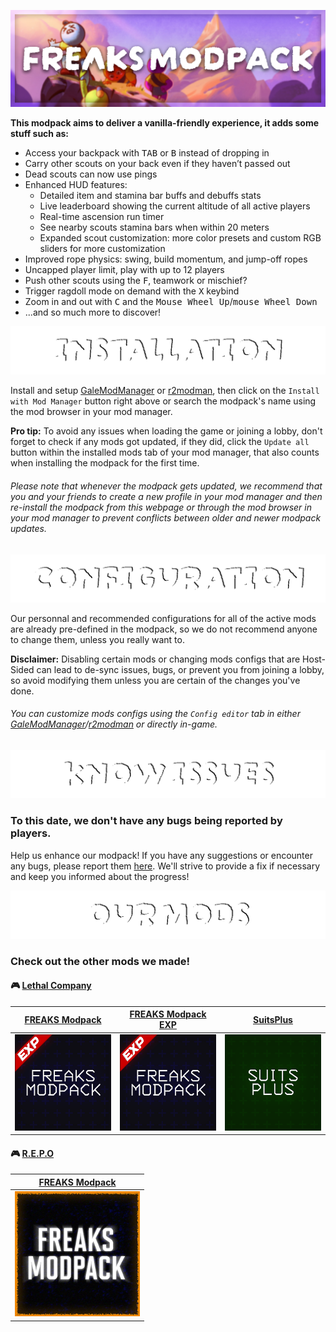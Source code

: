 ![banner.png](https://raw.githubusercontent.com/FREAKS-Network/PEAK-Modpack/master/.github/assets/img/banner.png)

**This modpack aims to deliver a vanilla-friendly experience, it adds some stuff such as:**

- Access your backpack with <kbd>TAB</kbd> or <kbd>B</kbd> instead of dropping in
- Carry other scouts on your back even if they haven’t passed out
- Dead scouts can now use pings
- Enhanced HUD features:
  - Detailed item and stamina bar buffs and debuffs stats
  - Live leaderboard showing the current altitude of all active players
  - Real-time ascension run timer
  - See nearby scouts stamina bars when within 20 meters
  - Expanded scout customization: more color presets and custom RGB sliders for more customization
- Improved rope physics: swing, build momentum, and jump-off ropes
- Uncapped player limit, play with up to 12 players
- Push other scouts using the <kbd>F</kbd>, teamwork or mischief?
- Trigger ragdoll mode on demand with the <kbd>X</kbd> keybind
- Zoom in and out with <kbd>C</kbd> and the <kbd>Mouse Wheel Up</kbd>/<kbd>mouse Wheel Down</kbd>
- ...and so much more to discover!



![installation.png](https://raw.githubusercontent.com/FREAKS-Network/PEAK-Modpack/master/.github/assets/img/installation.png)

Install and setup [GaleModManager](https://thunderstore.io/c/lethal-company/p/Kesomannen/GaleModManager/) or [r2modman](https://new.thunderstore.io/c/lethal-company/p/ebkr/r2modman/), then click on the `Install with Mod Manager` button right above or search the modpack's name using the mod browser in your mod manager.

**Pro tip:** To avoid any issues when loading the game or joining a lobby, don't forget to check if any mods got updated, if they did, click the `Update all` button within the installed mods tab of your mod manager, that also counts when installing the modpack for the first time.
<br>
###### Please note that whenever the modpack gets updated, we recommend that you and your friends to create a new profile in your mod manager and then re-install the modpack from this webpage or through the mod browser in your mod manager to prevent conflicts between older and newer modpack updates.



![configuration.png](https://raw.githubusercontent.com/FREAKS-Network/PEAK-Modpack/master/.github/assets/img/configuration.png)

Our personnal and recommended configurations for all of the active mods are already pre-defined in the modpack, so we do not recommend anyone to change them, unless you really want to.

**Disclaimer:** Disabling certain mods or changing mods configs that are Host-Sided can lead to de-sync issues, bugs, or prevent you from joining a lobby, so avoid modifying them unless you are certain of the changes you've done.

###### You can customize mods configs using the `Config editor` tab in either [GaleModManager](https://thunderstore.io/c/peak/p/Kesomannen/GaleModManager/)/[r2modman](https://new.thunderstore.io/c/peak/p/ebkr/r2modman/) or directly in-game.



![known_issues.png](https://raw.githubusercontent.com/FREAKS-Network/PEAK-Modpack/master/.github/assets/img/known_issues.png)

### To this date, we don't have any bugs being reported by players.

Help us enhance our modpack! If you have any suggestions or encounter any bugs, please report them [here](https://github.com/FREAKS-Network/PEAK-Modpack/issues). We'll strive to provide a fix if necessary and keep you informed about the progress!



![our_mods.png](https://raw.githubusercontent.com/FREAKS-Network/PEAK-Modpack/master/.github/assets/img/our_mods.png)

### Check out the other mods we made!

#### 🎮 [Lethal Company](https://new.thunderstore.io/c/lethal-company/)
| **[FREAKS Modpack](https://new.thunderstore.io/c/lethal-company/p/FREAKS/FREAKS_Modpack/)** | **[FREAKS Modpack EXP](https://new.thunderstore.io/c/lethal-company/p/FREAKS/FREAKS_Modpack_EXPERIMENTAL/)** | **[SuitsPlus](https://new.thunderstore.io/c/lethal-company/p/FREAKS/SuitsPlus/)** |
| :--------: | :--------: | :--------: |
| [<img src="https://raw.githubusercontent.com/FREAKS-Network/LC-Modpack/master/icon.png" alt="freaks_modpack" width="200"/>](https://new.thunderstore.io/c/lethal-company/p/FREAKS/FREAKS_Modpack/) | [<img src="https://raw.githubusercontent.com/FREAKS-Network/LC-Modpack/experimental/icon.png" alt="freaks_modpack_exp" width="200"/>](https://new.thunderstore.io/c/lethal-company/p/FREAKS/FREAKS_Modpack_EXPERIMENTAL/) | [<img src="https://raw.githubusercontent.com/FREAKS-Network/LC-SuitsPlus/master/icon.png" alt="suitsplus" width="200"/>](https://new.thunderstore.io/c/lethal-company/p/FREAKS/SuitsPlus/) |

#### 🎮 [R.E.P.O](https://new.thunderstore.io/c/repo/)
| **[FREAKS Modpack](https://new.thunderstore.io/c/repo/p/FREAKS/FREAKS_Modpack_/)** |
| :--------: |
| [<img src="https://raw.githubusercontent.com/FREAKS-Network/REPO-Modpack/master/icon.png" alt="freaks_modpack" width="200"/>](https://new.thunderstore.io/c/repo/p/FREAKS/FREAKS_Modpack_/) |
